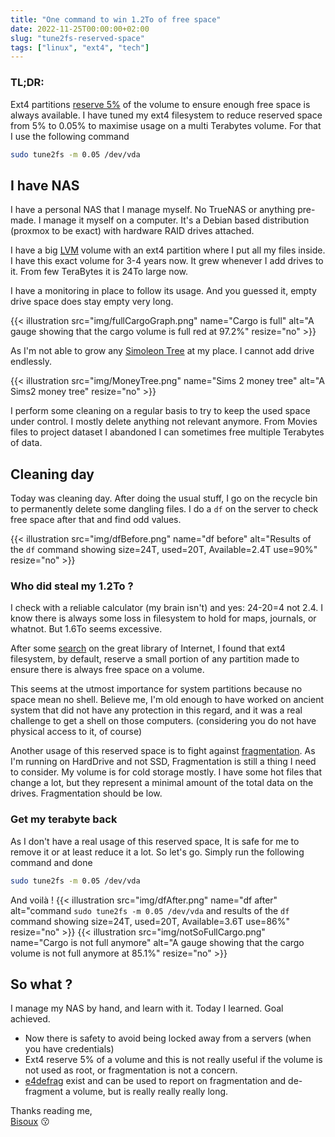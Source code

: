```yaml
---
title: "One command to win 1.2To of free space"
date: 2022-11-25T00:00:00+02:00
slug: "tune2fs-reserved-space"
tags: ["linux", "ext4", "tech"]
---
```


### TL;DR:
Ext4 partitions [reserve 5%](https://listman.redhat.com/archives/ext3-users/2009-January/msg00026.html) of the volume to ensure enough free space is always available. 
I have tuned my ext4 filesystem to reduce reserved space from 5% to 0.05% to maximise usage on a multi Terabytes volume.
For that I use the following command

```bash
sudo tune2fs -m 0.05 /dev/vda
```

## I have NAS

I have a personal NAS that I manage myself. No TrueNAS or anything pre-made. 
I manage it myself on a computer. It's a Debian based distribution (proxmox to be exact) 
with hardware RAID drives attached.

I have a big [LVM](https://en.wikipedia.org/wiki/Logical_Volume_Manager_%28Linux%29) volume with an ext4 partition where I put all my files inside. I have this exact volume for 3-4 years now. 
It grew whenever I add drives to it. From few TeraBytes it is 24To large now. 

I have a monitoring in place to follow its usage. And you guessed it, empty drive space does stay empty very long. 

{{< illustration src="img/fullCargoGraph.png"  name="Cargo is full"   alt="A gauge showing that the cargo volume is full red at 97.2%" resize="no" >}}

As I'm not able to grow any [Simoleon Tree](https://sims.fandom.com/wiki/Money_tree) at my place. I cannot add drive endlessly.

{{< illustration src="img/MoneyTree.png"  name="Sims 2 money tree"   alt="A Sims2 money tree" resize="no" >}}

I perform some cleaning on a regular basis to try to keep the used space under control. I mostly delete anything not relevant anymore.
From Movies files to project dataset I abandoned I can sometimes free multiple Terabytes of data.

## Cleaning day
Today was cleaning day. After doing the usual stuff, I go on the recycle bin to permanently delete some dangling files.
I do a `df` on the server to check free space after that and find odd values.

{{< illustration src="img/dfBefore.png"  name="df before"   alt="Results of the `df` command showing size=24T, used=20T, Available=2.4T use=90%" resize="no" >}}

### Who did steal my 1.2To ?

I check with a reliable calculator (my brain isn't) and yes: 24-20=4 not 2.4. 
I know there is always some loss in filesystem to hold for maps, journals, or whatnot.
But 1.6To seems excessive.

After some [search](https://www.linuxquestions.org/questions/linux-general-1/reserved-space-on-ext4-database-file-system-4175564363/) on the great library of Internet, I found that ext4 filesystem, by default, reserve a small portion of 
any partition made to ensure there is always free space on a volume. 

This seems at the utmost importance for system partitions because no space mean no shell. 
Believe me, I'm old enough to have worked on ancient system that did not have any protection in this regard, 
and it was a real challenge to get a shell on those computers. (considering you do not have physical access to it, of course)

Another usage of this reserved space is to fight against [fragmentation](https://en.wikipedia.org/wiki/Fragmentation_(computing)). 
As I'm running on HardDrive and not SSD, Fragmentation is still a thing I need to consider. 
My volume is for cold storage mostly. I have some hot files that change a lot, 
but they represent a minimal amount of the total data on the drives. Fragmentation should be low.

### Get my terabyte back

As I don't have a real usage of this reserved space, It is safe for me to remove it or at least reduce it a lot. 
So let's go.  Simply run the following command and done

```bash
sudo tune2fs -m 0.05 /dev/vda
```

And voilà !
{{< illustration src="img/dfAfter.png"  name="df after"   alt="command `sudo tune2fs -m 0.05 /dev/vda` and results of the `df` command showing size=24T, used=20T, Available=3.6T use=86%" resize="no" >}}
{{< illustration src="img/notSoFullCargo.png"  name="Cargo is not full anymore"   alt="A gauge showing that the cargo volume is not full anymore at 85.1%" resize="no" >}}

## So what ?

I manage my NAS by hand, and learn with it. Today I learned. Goal achieved. 
 - Now there is safety to avoid being locked away from a servers (when you have credentials)
 - Ext4 reserve 5% of a volume and this is not really useful if the volume is not used as root, or fragmentation is not a concern.
 - [e4defrag](https://manpages.ubuntu.com/manpages/bionic/man8/e4defrag.8.html) exist and can be used to report on fragmentation and de-fragment a volume, but is really really really long.

Thanks reading me,\
[Bisoux](/page/bisoux) :kissing:
